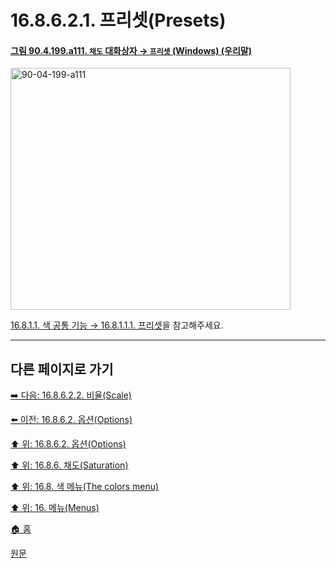 # 16.8.6.2.1. 프리셋(Presets)

<a id="90-04-199-a111"></a>

#### [그림 90.4.199.a111. `채도` 대화상자 → `프리셋` (Windows) (우리말)](./90-04-0199-saturation.md#90-04-199-a111)
<img width="448" height="387" alt="90-04-199-a111" src="https://github.com/user-attachments/assets/eda3205f-4411-479c-b444-8b6e91ea7d81" />

[16.8.1.1. 색 공통 기능 → 16.8.1.1.1. 프리셋](./16-08-01-01-01-presets.md)을 참고해주세요.

***

## 다른 페이지로 가기

[➡️ 다음: 16.8.6.2.2. 비율(Scale)](./16-08-06-02-02-scale.md)

[⬅️ 이전: 16.8.6.2. 옵션(Options)](./16-08-06-02-00-options.md)

[⬆️ 위: 16.8.6.2. 옵션(Options)](./16-08-06-02-00-options.md)

[⬆️ 위: 16.8.6. 채도(Saturation)](./16-08-06-00-saturation.md)

[⬆️ 위: 16.8. 색 메뉴(The colors menu)](./16-08-00-the-colors-menu.md)

[⬆️ 위: 16. 메뉴(Menus)](./16-00-menus.md)

[🏠 홈](./00-home.md)

[원문](https://docs.gimp.org/2.10/ko/gimp-filter-saturation.html#idm30850)